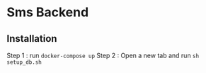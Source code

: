 
# Sms Backend

## Installation

Step 1 : run `docker-compose up`
Step 2 : Open a new tab and run `sh setup_db.sh`



